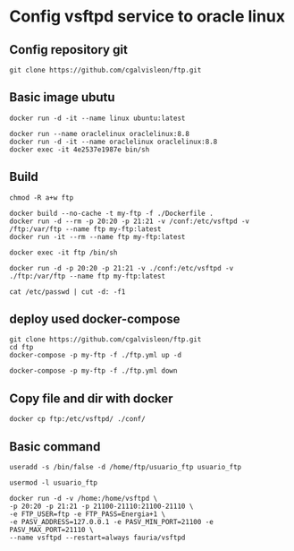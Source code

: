 # Config vsftpd service to oracle linux

## Config repository git

```
git clone https://github.com/cgalvisleon/ftp.git
```

## Basic image ubutu

```
docker run -d -it --name linux ubuntu:latest

docker run --name oraclelinux oraclelinux:8.8
docker run -d -it --name oraclelinux oraclelinux:8.8
docker exec -it 4e2537e1987e bin/sh
```

## Build

```
chmod -R a+w ftp

docker build --no-cache -t my-ftp -f ./Dockerfile .
docker run -d --rm -p 20:20 -p 21:21 -v /conf:/etc/vsftpd -v /ftp:/var/ftp --name ftp my-ftp:latest
docker run -it --rm --name ftp my-ftp:latest

docker exec -it ftp /bin/sh

docker run -d -p 20:20 -p 21:21 -v ./conf:/etc/vsftpd -v ./ftp:/var/ftp --name ftp my-ftp:latest

cat /etc/passwd | cut -d: -f1

```

## deploy used docker-compose

```
git clone https://github.com/cgalvisleon/ftp.git
cd ftp
docker-compose -p my-ftp -f ./ftp.yml up -d

docker-compose -p my-ftp -f ./ftp.yml down
```

## Copy file and dir with docker

```
docker cp ftp:/etc/vsftpd/ ./conf/
```

## Basic command

```
useradd -s /bin/false -d /home/ftp/usuario_ftp usuario_ftp

usermod -l usuario_ftp
```

```
docker run -d -v /home:/home/vsftpd \
-p 20:20 -p 21:21 -p 21100-21110:21100-21110 \
-e FTP_USER=ftp -e FTP_PASS=Energia+1 \
-e PASV_ADDRESS=127.0.0.1 -e PASV_MIN_PORT=21100 -e PASV_MAX_PORT=21110 \
--name vsftpd --restart=always fauria/vsftpd
```
